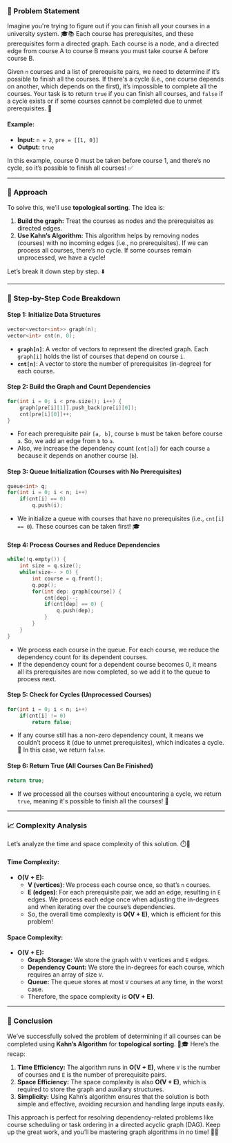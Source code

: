 ### 🚀 Problem Statement

Imagine you're trying to figure out if you can finish all your courses in a university system. 🎓📚 Each course has prerequisites, and these prerequisites form a directed graph. Each course is a node, and a directed edge from course A to course B means you must take course A before course B.

Given `n` courses and a list of prerequisite pairs, we need to determine if it’s possible to finish all the courses. If there's a cycle (i.e., one course depends on another, which depends on the first), it’s impossible to complete all the courses. Your task is to return `true` if you can finish all courses, and `false` if a cycle exists or if some courses cannot be completed due to unmet prerequisites. 🚫

#### Example:
- **Input:** `n = 2`, `pre = [[1, 0]]`
- **Output:** `true`

In this example, course 0 must be taken before course 1, and there’s no cycle, so it’s possible to finish all courses! ✅

---

### 🧠 Approach

To solve this, we’ll use **topological sorting**. The idea is:
1. **Build the graph:** Treat the courses as nodes and the prerequisites as directed edges.
2. **Use Kahn’s Algorithm:** This algorithm helps by removing nodes (courses) with no incoming edges (i.e., no prerequisites). If we can process all courses, there’s no cycle. If some courses remain unprocessed, we have a cycle!

Let’s break it down step by step. ⬇️

---

### 🔨 Step-by-Step Code Breakdown

#### Step 1: Initialize Data Structures
```cpp
vector<vector<int>> graph(n);
vector<int> cnt(n, 0);
```
- **`graph[n]`**: A vector of vectors to represent the directed graph. Each `graph[i]` holds the list of courses that depend on course `i`.
- **`cnt[n]`**: A vector to store the number of prerequisites (in-degree) for each course.

#### Step 2: Build the Graph and Count Dependencies
```cpp
for(int i = 0; i < pre.size(); i++) {
    graph[pre[i][1]].push_back(pre[i][0]);
    cnt[pre[i][0]]++;
}
```
- For each prerequisite pair `[a, b]`, course `b` must be taken before course `a`. So, we add an edge from `b` to `a`.
- Also, we increase the dependency count (`cnt[a]`) for each course `a` because it depends on another course (`b`).

#### Step 3: Queue Initialization (Courses with No Prerequisites)
```cpp
queue<int> q;
for(int i = 0; i < n; i++)
    if(cnt[i] == 0)
        q.push(i);
```
- We initialize a queue with courses that have no prerequisites (i.e., `cnt[i] == 0`). These courses can be taken first! 🎓

#### Step 4: Process Courses and Reduce Dependencies
```cpp
while(!q.empty()) {
    int size = q.size();
    while(size-- > 0) {
        int course = q.front();
        q.pop();
        for(int dep: graph[course]) {
            cnt[dep]--;
            if(cnt[dep] == 0) {
                q.push(dep);
            }
        }                
    }
}
```
- We process each course in the queue. For each course, we reduce the dependency count for its dependent courses.
- If the dependency count for a dependent course becomes 0, it means all its prerequisites are now completed, so we add it to the queue to process next.

#### Step 5: Check for Cycles (Unprocessed Courses)
```cpp
for(int i = 0; i < n; i++)
    if(cnt[i] != 0)
        return false;
```
- If any course still has a non-zero dependency count, it means we couldn’t process it (due to unmet prerequisites), which indicates a cycle. 🚫 In this case, we return `false`.

#### Step 6: Return True (All Courses Can Be Finished)
```cpp
return true;
```
- If we processed all the courses without encountering a cycle, we return `true`, meaning it's possible to finish all the courses! 🎉

---

### 📈 Complexity Analysis

Let’s analyze the time and space complexity of this solution. ⏱️💾

#### Time Complexity:
- **O(V + E):** 
  - **V (vertices)**: We process each course once, so that’s `n` courses.
  - **E (edges)**: For each prerequisite pair, we add an edge, resulting in `E` edges. We process each edge once when adjusting the in-degrees and when iterating over the course’s dependencies.
  - So, the overall time complexity is **O(V + E)**, which is efficient for this problem!

#### Space Complexity:
- **O(V + E):**
  - **Graph Storage:** We store the graph with `V` vertices and `E` edges.
  - **Dependency Count:** We store the in-degrees for each course, which requires an array of size `V`.
  - **Queue:** The queue stores at most `V` courses at any time, in the worst case.
  - Therefore, the space complexity is **O(V + E)**.

---

### 🏁 Conclusion

We’ve successfully solved the problem of determining if all courses can be completed using **Kahn’s Algorithm** for **topological sorting**. 🔄🎓 Here’s the recap:

1. **Time Efficiency:** The algorithm runs in **O(V + E)**, where `V` is the number of courses and `E` is the number of prerequisite pairs.
2. **Space Efficiency:** The space complexity is also **O(V + E)**, which is required to store the graph and auxiliary structures.
3. **Simplicity:** Using Kahn’s algorithm ensures that the solution is both simple and effective, avoiding recursion and handling large inputs easily.

This approach is perfect for resolving dependency-related problems like course scheduling or task ordering in a directed acyclic graph (DAG). Keep up the great work, and you’ll be mastering graph algorithms in no time! 🚀💪